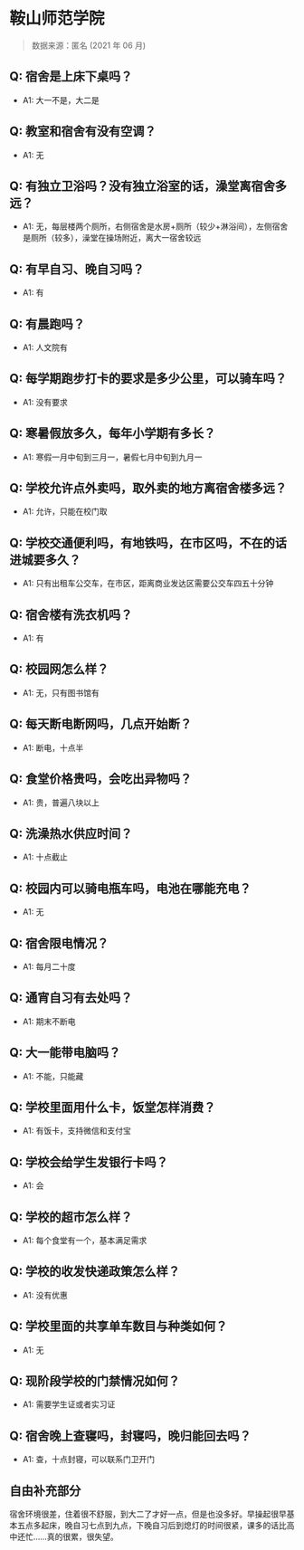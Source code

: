 # 鞍山师范学院

> 数据来源：匿名 (2021 年 06 月)

## Q: 宿舍是上床下桌吗？

- A1: 大一不是，大二是

## Q: 教室和宿舍有没有空调？

- A1: 无

## Q: 有独立卫浴吗？没有独立浴室的话，澡堂离宿舍多远？

- A1: 无，每层楼两个厕所，右侧宿舍是水房+厕所（较少+淋浴间），左侧宿舍是厕所（较多），澡堂在操场附近，离大一宿舍较远

## Q: 有早自习、晚自习吗？

- A1: 有

## Q: 有晨跑吗？

- A1: 人文院有

## Q: 每学期跑步打卡的要求是多少公里，可以骑车吗？

- A1: 没有要求

## Q: 寒暑假放多久，每年小学期有多长？

- A1: 寒假一月中旬到三月一，暑假七月中旬到九月一

## Q: 学校允许点外卖吗，取外卖的地方离宿舍楼多远？

- A1: 允许，只能在校门取

## Q: 学校交通便利吗，有地铁吗，在市区吗，不在的话进城要多久？

- A1: 只有出租车公交车，在市区，距离商业发达区需要公交车四五十分钟

## Q: 宿舍楼有洗衣机吗？

- A1: 有

## Q: 校园网怎么样？

- A1: 无，只有图书馆有

## Q: 每天断电断网吗，几点开始断？

- A1: 断电，十点半

## Q: 食堂价格贵吗，会吃出异物吗？

- A1: 贵，普遍八块以上

## Q: 洗澡热水供应时间？

- A1: 十点截止

## Q: 校园内可以骑电瓶车吗，电池在哪能充电？

- A1: 无

## Q: 宿舍限电情况？

- A1: 每月二十度

## Q: 通宵自习有去处吗？

- A1: 期末不断电

## Q: 大一能带电脑吗？

- A1: 不能，只能藏

## Q: 学校里面用什么卡，饭堂怎样消费？

- A1: 有饭卡，支持微信和支付宝

## Q: 学校会给学生发银行卡吗？

- A1: 会

## Q: 学校的超市怎么样？

- A1: 每个食堂有一个，基本满足需求

## Q: 学校的收发快递政策怎么样？

- A1: 没有优惠

## Q: 学校里面的共享单车数目与种类如何？

- A1: 无

## Q: 现阶段学校的门禁情况如何？

- A1: 需要学生证或者实习证

## Q: 宿舍晚上查寝吗，封寝吗，晚归能回去吗？

- A1: 查，十点封寝，可以联系门卫开门

## 自由补充部分

宿舍环境很差，住着很不舒服，到大二了才好一点，但是也没多好。早操起很早基本五点多起床，晚自习七点到九点，下晚自习后到熄灯的时间很紧，课多的话比高中还忙……真的很累，很失望。
